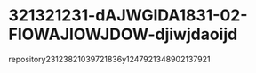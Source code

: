 # 321321231-dAJWGIDA1831-02-FIOWAJIOWJDOW-djiwjdaoijd
repository23123821039721836y1247921348902137921
